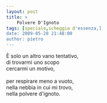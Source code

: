 ```yaml
---
layout: post
title: >
    Polvere D'Ignoto
tags: [speciale,scheggia d'essenza,]
date: 2009-05-28 21:48:00
author: pietro
---
```

È solo un altro vano tentativo,<br/>di trovarmi uno scopo<br/>cercarmi un motivo,<br/><br/>per respirare meno a vuoto,<br/>nella nebbia in cui mi trovo,<br/>nella polvere d'ignoto.
